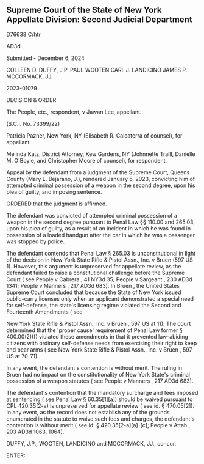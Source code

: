 ## Supreme Court of the State of New York Appellate Division: Second Judicial Department

D76638 C/htr

AD3d

Submitted - December 6, 2024

COLLEEN D. DUFFY, J.P. PAUL WOOTEN CARL J. LANDICINO JAMES P. MCCORMACK, JJ.

2023-01079

DECISION &amp; ORDER

The People, etc., respondent, v Jawan Lee, appellant.

(S.C.I. No. 73399/22)

Patricia Pazner, New York, NY (Elisabeth R. Calcaterra of counsel), for appellant.

Melinda Katz, District Attorney, Kew Gardens, NY (Johnnette Traill, Danielle M. O'Boyle, and Christopher Moore of counsel), for respondent.

Appeal by the defendant from a judgment of the Supreme Court, Queens County (Mary L. Bejarano, J.), rendered January 5, 2023, convicting him of attempted criminal possession of a weapon in the second degree, upon his plea of guilty, and imposing sentence.

ORDERED that the judgment is affirmed.

The defendant was convicted of attempted criminal possession of a weapon in the second degree pursuant to Penal Law §§ 110.00 and 265.03, upon his plea of guilty, as a result of an incident in which he was found in possession of a loaded handgun after the car in which he was a passenger was stopped by police.

The defendant contends that Penal Law § 265.03 is unconstitutional in light of the decision in New York State Rifle &amp; Pistol Assn., Inc. v Bruen (597 US 1).  However, this argument is unpreserved for appellate review, as the defendant failed to raise a constitutional challenge before the Supreme Court ( see People v Cabrera , 41 NY3d 35; People v Sargeant , 230 AD3d 1341; People v Manners , 217 AD3d 683).  In Bruen , the United States Supreme Court concluded that because the State of New York issued public-carry licenses only when an applicant demonstrated a special need for self-defense, the state's licensing regime violated the Second and Fourteenth Amendments ( see

New York State Rifle &amp; Pistol Assn., Inc. v Bruen , 597 US at 11).  The court determined that the 'proper cause' requirement of Penal Law former § 400.00(2)(f) violated these amendments in that it prevented law-abiding citizens with ordinary self-defense needs from exercising their right to keep and bear arms ( see New York State Rifle &amp; Pistol Assn., Inc. v Bruen , 597 US at 70-71).

In any event, the defendant's contention is without merit.  The ruling in Bruen had no impact on the constitutionality of New York State's criminal possession of a weapon statutes ( see People v Manners , 217 AD3d 683).

The  defendant's  contention  that  the  mandatory  surcharge  and  fees  imposed  at sentencing  ( see Penal  Law  §  60.35[1][a])  should  be  waived  pursuant  to  CPL  420.35(2-a)  is unpreserved for appellate review ( see id. § 470.05[2]).  In any event, as the record does not establish any of  the  grounds  enumerated in  the  statute  to  waive  such  fees  and  charges,  the  defendant's contention is without merit ( see id. § 420.35[2-a][a]-[c]; People v Attah , 203 AD3d 1063, 1064).

DUFFY, J.P., WOOTEN, LANDICINO and MCCORMACK, JJ., concur.

ENTER:

<!-- image -->